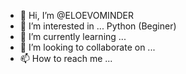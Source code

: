 - 👋 Hi, I’m @ELOEVOMINDER
- 👀 I’m interested in ... Python (Beginer)
- 🌱 I’m currently learning ...
- 💞️ I’m looking to collaborate on ...
- 📫 How to reach me ...

<!---
ELOEVOMINDER/ELOEVOMINDER is a ✨ special ✨ repository because its `README.md` (this file) appears on your GitHub profile.
You can click the Preview link to take a look at your changes.
--->
